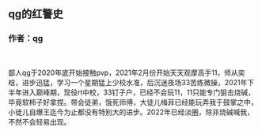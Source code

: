 ## qg的红警史 
### 作者：qg
<br>

鄙人qg于2020年底开始接触pvp，2021年2月份开始天天观摩高手11，师从奕梒，进步迅猛，学习一个星期猛上少校水准，后沉迷夜场33苦练微操，2021年下半年进入巅峰期，现役rt中校，33钉子户，已经不会玩11，11只能专门狙击烧碱，毕竟软柿子好拿捏。带会徒弟，饿死师傅，大徒儿梅菲已经能玩弄我于鼓掌之中，小徒儿自爆王迄今为止都没有特别大的进步。2022年已经淡圈，除非烧碱喊我，不然不会轻易出现。